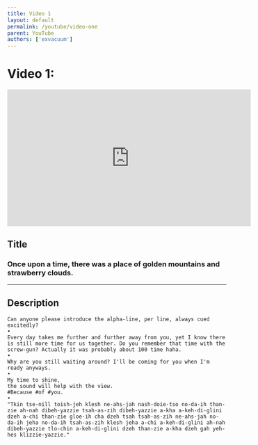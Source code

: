 ```yaml
---
title: Video 1
layout: default
permalink: /youtube/video-one
parent: YouTube
authors: ['exvacuum']
---
```


# Video 1:
<iframe width="560" height="315" src="https://www.youtube.com/embed/dPlq4wbL0AM" frameborder="0" allow="accelerometer; autoplay; encrypted-media; gyroscope; picture-in-picture" allowfullscreen></iframe>

## Title
### Once upon a time, there was a place of golden mountains and strawberry clouds.
---
## Description
```
Can anyone please introduce the alpha-line, per line, always cued excitedly?
•
Every day takes me further and further away from you, yet I know there is still more time for us together. Do you remember that time with the screw-gun? Actually it was probably about 100 time haha.
•
Why are you still waiting around? I'll be coming for you when I'm ready anyways.
•
My time to shine,
the sound will help with the view.
#Because #of #you.
•
"Tkin tse-nill toish-jeh klesh ne-ahs-jah nash-doie-tso no-da-ih than-zie ah-nah dibeh-yazzie tsah-as-zih dibeh-yazzie a-kha a-keh-di-glini dzeh a-chi than-zie gloe-ih cha dzeh tsah tsah-as-zih ne-ahs-jah no-da-ih jeha no-da-ih tsah-as-zih klesh jeha a-chi a-keh-di-glini ah-nah dibeh-yazzie tlo-chin a-keh-di-glini dzeh than-zie a-kha dzeh gah yeh-hes klizzie-yazzie."
```